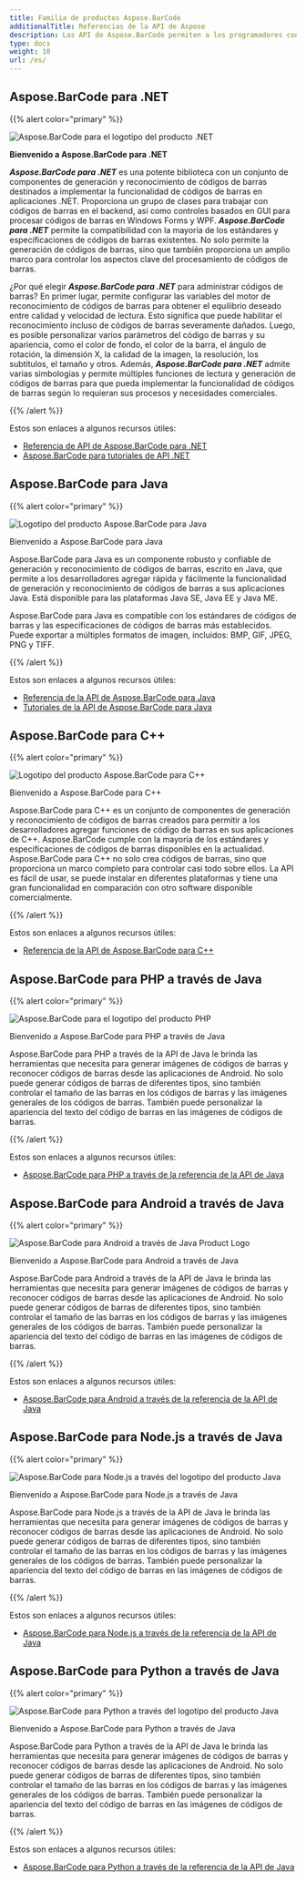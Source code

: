 ```yaml
---
title: Familia de productos Aspose.BarCode
additionalTitle: Referencias de la API de Aspose
description: Las API de Aspose.BarCode permiten a los programadores controlar y manipular el escaneo de códigos de barras, la lectura de códigos de barras y las funcionalidades de escaneo qr. Proporciona un grupo de clases para trabajar con códigos de barras en el backend, así como controles basados ​​en GUI para procesar códigos de barras. La versión de evaluación gratuita está disponible.
type: docs
weight: 10
url: /es/
---
```


## Aspose.BarCode para .NET

{{% alert color="primary" %}} 

![Aspose.BarCode para el logotipo del producto .NET](../home_1.png)

**Bienvenido a Aspose.BarCode para .NET**

***Aspose.BarCode para .NET*** es una potente biblioteca con un conjunto de componentes de generación y reconocimiento de códigos de barras destinados a implementar la funcionalidad de códigos de barras en aplicaciones .NET. Proporciona un grupo de clases para trabajar con códigos de barras en el backend, así como controles basados ​​en GUI para procesar códigos de barras en Windows Forms y WPF. ***Aspose.BarCode para .NET*** permite la compatibilidad con la mayoría de los estándares y especificaciones de códigos de barras existentes. No solo permite la generación de códigos de barras, sino que también proporciona un amplio marco para controlar los aspectos clave del procesamiento de códigos de barras.

¿Por qué elegir ***Aspose.BarCode para .NET*** para administrar códigos de barras? En primer lugar, permite configurar las variables del motor de reconocimiento de códigos de barras para obtener el equilibrio deseado entre calidad y velocidad de lectura. Esto significa que puede habilitar el reconocimiento incluso de códigos de barras severamente dañados.
Luego, es posible personalizar varios parámetros del código de barras y su apariencia, como el color de fondo, el color de la barra, el ángulo de rotación, la dimensión X, la calidad de la imagen, la resolución, los subtítulos, el tamaño y otros.
Además, ***Aspose.BarCode para .NET*** admite varias simbologías y permite múltiples funciones de lectura y generación de códigos de barras para que pueda implementar la funcionalidad de códigos de barras según lo requieran sus procesos y necesidades comerciales.

{{% /alert %}} 

Estos son enlaces a algunos recursos útiles:
- [Referencia de API de Aspose.BarCode para .NET](/barcode/es/net/)
- [Aspose.BarCode para tutoriales de API .NET](/tutorials/barcode/es/net/)


## Aspose.BarCode para Java

{{% alert color="primary" %}}

![Logotipo del producto Aspose.BarCode para Java](../home_2.png)

Bienvenido a Aspose.BarCode para Java

Aspose.BarCode para Java es un componente robusto y confiable de generación y reconocimiento de códigos de barras, escrito en Java, que permite a los desarrolladores agregar rápida y fácilmente la funcionalidad de generación y reconocimiento de códigos de barras a sus aplicaciones Java. Está disponible para las plataformas Java SE, Java EE y Java ME.

Aspose.BarCode para Java es compatible con los estándares de códigos de barras y las especificaciones de códigos de barras más establecidos. Puede exportar a múltiples formatos de imagen, incluidos: BMP, GIF, JPEG, PNG y TIFF.

{{% /alert %}} 

Estos son enlaces a algunos recursos útiles:
- [Referencia de la API de Aspose.BarCode para Java](/barcode/java/)
- [Tutoriales de la API de Aspose.BarCode para Java](/tutorials/barcode/es/java/)


## Aspose.BarCode para C++
{{% alert color="primary" %}}

![Logotipo del producto Aspose.BarCode para C++](../home_3.png)

Bienvenido a Aspose.BarCode para C++

Aspose.BarCode para C++ es un conjunto de componentes de generación y reconocimiento de códigos de barras creados para permitir a los desarrolladores agregar funciones de código de barras en sus aplicaciones de C++. Aspose.BarCode cumple con la mayoría de los estándares y especificaciones de códigos de barras disponibles en la actualidad. Aspose.BarCode para C++ no solo crea códigos de barras, sino que proporciona un marco completo para controlar casi todo sobre ellos. La API es fácil de usar, se puede instalar en diferentes plataformas y tiene una gran funcionalidad en comparación con otro software disponible comercialmente.

{{% /alert %}} 

Estos son enlaces a algunos recursos útiles:
- [Referencia de la API de Aspose.BarCode para C++](/barcode/cpp/)

## Aspose.BarCode para PHP a través de Java
{{% alert color="primary" %}}

![Aspose.BarCode para el logotipo del producto PHP](../home_4.png)

Bienvenido a Aspose.BarCode para PHP a través de Java

Aspose.BarCode para PHP a través de la API de Java le brinda las herramientas que necesita para generar imágenes de códigos de barras y reconocer códigos de barras desde las aplicaciones de Android. No solo puede generar códigos de barras de diferentes tipos, sino también controlar el tamaño de las barras en los códigos de barras y las imágenes generales de los códigos de barras. También puede personalizar la apariencia del texto del código de barras en las imágenes de códigos de barras.

{{% /alert %}} 

Estos son enlaces a algunos recursos útiles:
- [Aspose.BarCode para PHP a través de la referencia de la API de Java](/barcode/php/)


## Aspose.BarCode para Android a través de Java
{{% alert color="primary" %}}

![Aspose.BarCode para Android a través de Java Product Logo](../home_5.png)

Bienvenido a Aspose.BarCode para Android a través de Java

Aspose.BarCode para Android a través de la API de Java le brinda las herramientas que necesita para generar imágenes de códigos de barras y reconocer códigos de barras desde las aplicaciones de Android. No solo puede generar códigos de barras de diferentes tipos, sino también controlar el tamaño de las barras en los códigos de barras y las imágenes generales de los códigos de barras. También puede personalizar la apariencia del texto del código de barras en las imágenes de códigos de barras.

{{% /alert %}} 

Estos son enlaces a algunos recursos útiles:

- [Aspose.BarCode para Android a través de la referencia de la API de Java](/barcode/androidjava/)

## Aspose.BarCode para Node.js a través de Java
{{% alert color="primary" %}}

![Aspose.BarCode para Node.js a través del logotipo del producto Java](../home_6.png)

Bienvenido a Aspose.BarCode para Node.js a través de Java

Aspose.BarCode para Node.js a través de la API de Java le brinda las herramientas que necesita para generar imágenes de códigos de barras y reconocer códigos de barras desde las aplicaciones de Android. No solo puede generar códigos de barras de diferentes tipos, sino también controlar el tamaño de las barras en los códigos de barras y las imágenes generales de los códigos de barras. También puede personalizar la apariencia del texto del código de barras en las imágenes de códigos de barras.

{{% /alert %}} 

Estos son enlaces a algunos recursos útiles:
- [Aspose.BarCode para Node.js a través de la referencia de la API de Java](/barcode/nodejs/)

## Aspose.BarCode para Python a través de Java
{{% alert color="primary" %}}

![Aspose.BarCode para Python a través del logotipo del producto Java](../home_7.png)

Bienvenido a Aspose.BarCode para Python a través de Java

Aspose.BarCode para Python a través de la API de Java le brinda las herramientas que necesita para generar imágenes de códigos de barras y reconocer códigos de barras desde las aplicaciones de Android. No solo puede generar códigos de barras de diferentes tipos, sino también controlar el tamaño de las barras en los códigos de barras y las imágenes generales de los códigos de barras. También puede personalizar la apariencia del texto del código de barras en las imágenes de códigos de barras.

{{% /alert %}} 

Estos son enlaces a algunos recursos útiles:
- [Aspose.BarCode para Python a través de la referencia de la API de Java](/barcode/python-java/)